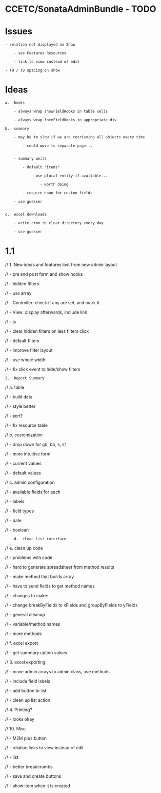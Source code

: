 CCETC/SonataAdminBundle - TODO
=========================================

Issues
=============================
	
	- relation not displayed on Show 
		
		- see Features Resources
		
		- link to view instead of edit
		
	- TH / TD spacing on show


Ideas
=========================================

	a.	hooks

		- always wrap showFieldHooks in table cells
		
		- always wrap formFieldHooks in appropriate div

	b.	summary
	
		- may be to slow if we are retrieving all objects every time
		
			- could move to separate page...


		- summary units
		
			- default "items"

				- use plural entity if available...
				
					- worth doing
			
			- require noun for custom fields
			
		- use guesser


	c.	excel downloads
	
		- write cron to clear directory every day

		- use guesser

	
1.1
=========================================

//	1.	New ideas and features lost from new admin layout

//		- pre and post form and show hooks
						
//		- hidden filters
		
//			- use array
			
//			- Controller: check if any are set, and mark it
			
//			- View: display afterwards, include link
			
//			- js

//			- clear hidden filters on less filters click
	
//		- default filters
	
//		- improve filter layout
		
//			- use whole width
		
//		- fix click event to hide/show filters


	2.	Report Summary
	
//		a. table
	
//			- build data
	
//			- style better
		
//			- sort?

//			- fix resource table
		
//		b. customization
		
//			- drop down for gb, bb, s, sf

//			- more intuitive form

//			- current values
			
//			- default values
		
//		c. admin configuration
		
//			- available fields for each
			
//			- labels
		
//			- field types
			
//				- date
				
//				- boolean
				
		
		d.	clean list interface
			
//		e.	clean up code
		
//			- problems with code:
				
//				- hard to generate spreadsheet from method results
			
//					- make method that builds array
	
//				- have to send fields to get method names
			
			
//			- changes to make:
			
//				- change breakByFields to xFields and groupByFields to yFields

//				- general cleanup
				
//					- variable/method names
					
//					- more methods
				
				
			
//		f.	excel export
		
//			- get summary option values


//	3.	excel exporting
	
//		- move admin arrays to admin class, use methods
			
//			- include field labels
	
//		- add button to list

//		- clean up list action
		
	
//	4.	Printing?

//		- looks okay
		

//	10.	Misc
	
//		- M2M plus button
		
//		- relation links to view instead of edit
		
//			- list
			
		
//		- better breadcrumbs
		
//		- save and create buttons
		
//			- show item when it is created
